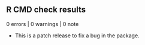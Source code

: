 ## R CMD check results

0 errors | 0 warnings | 0 note

* This is a patch release to fix a bug in the package.
